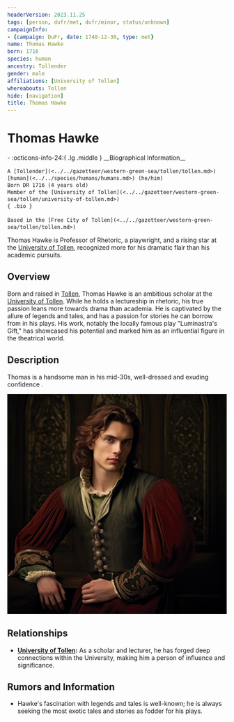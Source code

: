 ```yaml
---
headerVersion: 2023.11.25
tags: [person, dufr/met, dufr/minor, status/unknown]
campaignInfo:
- {campaign: DuFr, date: 1748-12-30, type: met}
name: Thomas Hawke
born: 1716
species: human
ancestry: Tollender
gender: male
affiliations: [University of Tollen]
whereabouts: Tollen
hide: [navigation]
title: Thomas Hawke
---
```

# Thomas Hawke
<div class="grid cards ext-narrow-margin ext-one-column" markdown>
- :octicons-info-24:{ .lg .middle } __Biographical Information__

    A [Tollender](<../../gazetteer/western-green-sea/tollen/tollen.md>) [human](<../../species/humans/humans.md>) (he/him)  
    Born DR 1716 (4 years old)  
    Member of the [University of Tollen](<../../gazetteer/western-green-sea/tollen/university-of-tollen.md>)  
    { .bio }

    Based in the [Free City of Tollen](<../../gazetteer/western-green-sea/tollen/tollen.md>)
</div>



Thomas Hawke is Professor of Rhetoric, a playwright, and a rising star at the [University of Tollen](<../../gazetteer/western-green-sea/tollen/university-of-tollen.md>), recognized more for his dramatic flair than his academic pursuits.
## Overview
Born and raised in [Tollen](<../../gazetteer/western-green-sea/tollen/tollen.md>), Thomas Hawke is an ambitious scholar at the [University of Tollen](<../../gazetteer/western-green-sea/tollen/university-of-tollen.md>). While he holds a lectureship in rhetoric, his true passion leans more towards drama than academia. He is captivated by the allure of legends and tales, and has a passion for stories he can borrow from in his plays. His work, notably the locally famous play "Luminastra's Gift," has showcased his potential and marked him as an influential figure in the theatrical world.
## Description
Thomas is a handsome man in his mid-30s, well-dressed and exuding confidence . 

![Thomas Hawke](../../assets/thomas-hawke.png)
## Relationships
- **[University of Tollen](<../../gazetteer/western-green-sea/tollen/university-of-tollen.md>):** As a scholar and lecturer, he has forged deep connections within the University, making him a person of influence and significance.
## Rumors and Information
- Hawke's fascination with legends and tales is well-known; he is always seeking the most exotic tales and stories as fodder for his plays. 


